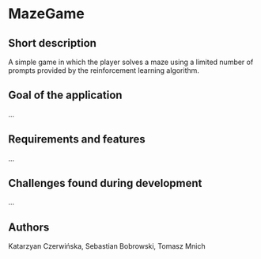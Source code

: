 # MazeGame
## Short description
A simple game in which the player solves a maze using a limited number of prompts provided by the reinforcement learning algorithm.
## Goal of the application
...
## Requirements and features
...
## Challenges found during development
...
## 
## Authors
Katarzyan Czerwińska, Sebastian Bobrowski, Tomasz Mnich
